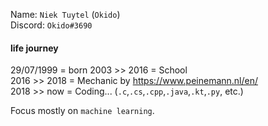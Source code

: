 Name: `Niek Tuytel` (`Okido`)  
Discord: `Okido#3690`  

#### life journey
 29/07/1999   = born
2003 >> 2016  = School   
2016 >> 2018  = Mechanic by https://www.peinemann.nl/en/   
2018 >> now = Coding... (`.c`,`.cs`,`.cpp`,`.java`,`.kt`,`.py`, etc.)

Focus mostly on `machine learning`.
